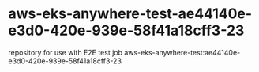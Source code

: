 # aws-eks-anywhere-test-ae44140e-e3d0-420e-939e-58f41a18cff3-23
repository for use with E2E test job aws-eks-anywhere-test:ae44140e-e3d0-420e-939e-58f41a18cff3-23
